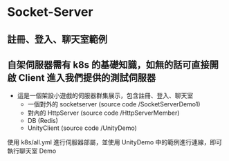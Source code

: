 # Socket-Server  
## 註冊、登入、聊天室範例  
## 自架伺服器需有 k8s 的基礎知識，如無的話可直接開啟 Client 進入我們提供的測試伺服器

* 這是一個架設小遊戲的伺服器群集展示，包含註冊、登入、聊天室
  * 一個對外的 socketserver (source code /SocketServerDemo1)
  * 對內的 HttpServer       (source code /HttpServerMember)
  * DB (Redis)
  * UnityClient            (source code /UnityDemo)
  
使用 k8s/all.yml 進行伺服器部屬，並使用 UnityDemo 中的範例進行連線，即可執行聊天室 Demo  
